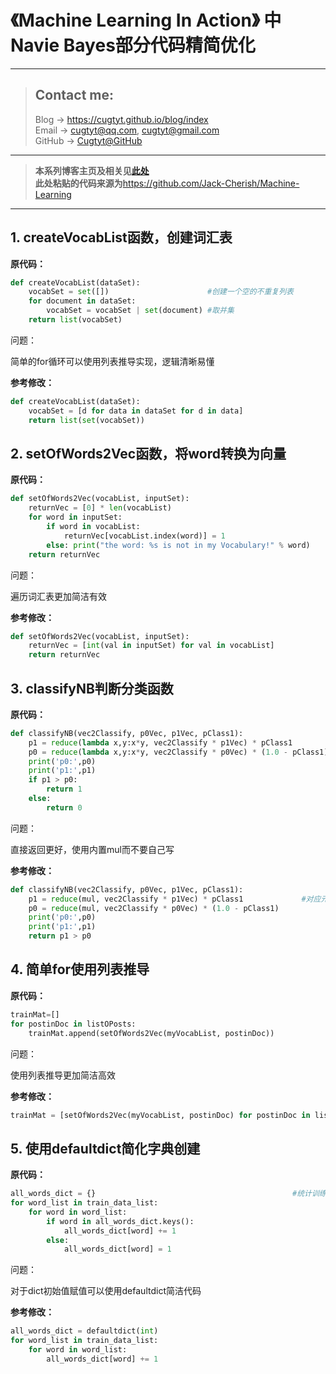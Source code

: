 # 《Machine Learning In Action》 中Navie Bayes部分代码精简优化

---
> ## Contact me:
> Blog -> <https://cugtyt.github.io/blog/index>  
> Email -> <cugtyt@qq.com>, <cugtyt@gmail.com>  
> GitHub -> [Cugtyt@GitHub](https://github.com/Cugtyt)

---

> **本系列博客主页及相关见**[**此处**](https://github.com/Cugtyt/blog/ml-in-action/index)  
> **此处粘贴的代码来源为**<https://github.com/Jack-Cherish/Machine-Learning>

---


## 1. createVocabList函数，创建词汇表

**原代码：**

``` python
def createVocabList(dataSet):
    vocabSet = set([])                      #创建一个空的不重复列表
    for document in dataSet:               
        vocabSet = vocabSet | set(document) #取并集
    return list(vocabSet)
```

问题：  

简单的for循环可以使用列表推导实现，逻辑清晰易懂

**参考修改：**

``` python
def createVocabList(dataSet):
    vocabSet = [d for data in dataSet for d in data]
    return list(set(vocabSet))
```

## 2. setOfWords2Vec函数，将word转换为向量

**原代码：**

``` python
def setOfWords2Vec(vocabList, inputSet):
    returnVec = [0] * len(vocabList)                                    #创建一个其中所含元素都为0的向量
    for word in inputSet:                                                #遍历每个词条
        if word in vocabList:                                            #如果词条存在于词汇表中，则置1
            returnVec[vocabList.index(word)] = 1
        else: print("the word: %s is not in my Vocabulary!" % word)
    return returnVec                                                    #返回文档向量
```

问题：  

遍历词汇表更加简洁有效

**参考修改：**

``` python
def setOfWords2Vec(vocabList, inputSet):
    returnVec = [int(val in inputSet) for val in vocabList]
    return returnVec    
```

## 3. classifyNB判断分类函数

**原代码：**

``` python
def classifyNB(vec2Classify, p0Vec, p1Vec, pClass1):
    p1 = reduce(lambda x,y:x*y, vec2Classify * p1Vec) * pClass1             #对应元素相乘
    p0 = reduce(lambda x,y:x*y, vec2Classify * p0Vec) * (1.0 - pClass1)
    print('p0:',p0)
    print('p1:',p1)
    if p1 > p0:
        return 1
    else: 
        return 0
```

问题：  

直接返回更好，使用内置mul而不要自己写

**参考修改：**

``` python
def classifyNB(vec2Classify, p0Vec, p1Vec, pClass1):
    p1 = reduce(mul, vec2Classify * p1Vec) * pClass1             #对应元素相乘
    p0 = reduce(mul, vec2Classify * p0Vec) * (1.0 - pClass1)
    print('p0:',p0)
    print('p1:',p1)
    return p1 > p0
```

## 4. 简单for使用列表推导

**原代码：**

``` python
trainMat=[]
for postinDoc in listOPosts:
    trainMat.append(setOfWords2Vec(myVocabList, postinDoc))
```

问题：  

使用列表推导更加简洁高效

**参考修改：**

``` python
trainMat = [setOfWords2Vec(myVocabList, postinDoc) for postinDoc in listOPosts]
```

## 5. 使用defaultdict简化字典创建

**原代码：**

``` python
all_words_dict = {}                                            #统计训练集词频
for word_list in train_data_list:
    for word in word_list:
        if word in all_words_dict.keys():
            all_words_dict[word] += 1
        else:
            all_words_dict[word] = 1
```

问题：  

对于dict初始值赋值可以使用defaultdict简洁代码

**参考修改：**

``` python
all_words_dict = defaultdict(int)                                            #统计训练集词频
for word_list in train_data_list:
    for word in word_list:
        all_words_dict[word] += 1
```